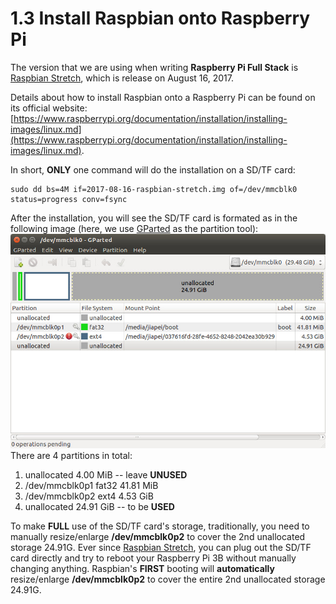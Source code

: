 # 1.3 Install Raspbian onto Raspberry Pi

The version that we are using when writing **Raspberry Pi Full Stack** is [Raspbian Stretch](https://www.raspberrypi.org/downloads/raspbian/), which is release on August 16, 2017.

Details about how to install Raspbian onto a Raspberry Pi can be found on its official website:[https://www.raspberrypi.org/documentation/installation/installing-images/linux.md](https://www.raspberrypi.org/documentation/installation/installing-images/linux.md).


In short, **ONLY** one command will do the installation on a SD/TF card:

```
sudo dd bs=4M if=2017-08-16-raspbian-stretch.img of=/dev/mmcblk0 status=progress conv=fsync
```

After the installation, you will see the SD/TF card is formated as in the following image (here, we use [GParted](http://gparted.org/) as the partition tool):
![Image](./gparted.jpg)
There are 4 partitions in total:
1. unallocated 4.00 MiB -- leave **UNUSED**
2. /dev/mmcblk0p1 fat32 41.81 MiB
3. /dev/mmcblk0p2 ext4 4.53 GiB
4. unallocated 24.91 GiB -- to be **USED**

To make **FULL** use of the SD/TF card's storage, traditionally, you need to manually resize/enlarge **/dev/mmcblk0p2** to cover the 2nd unallocated storage 24.91G. Ever since [Raspbian Stretch](https://www.raspberrypi.org/downloads/raspbian/), you can plug out the SD/TF card directly and try to reboot your Raspberry Pi 3B without manually changing anything. Raspbian's **FIRST** booting will **automatically** resize/enlarge **/dev/mmcblk0p2** to cover the entire 2nd unallocated storage 24.91G.